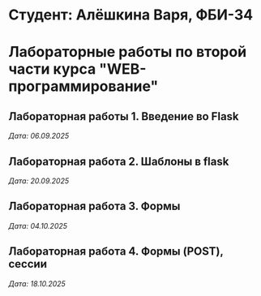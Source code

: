 # Студент: Алёшкина Варя, ФБИ-34

# Лабораторные работы по второй части курса "WEB-программирование"

## Лабораторная работы 1. Введение во Flask

*Дата: 06.09.2025*

## Лабораторная работа 2. Шаблоны в flask

*Дата: 20.09.2025*

## Лабораторная работа 3. Формы

*Дата: 04.10.2025*

## Лабораторная работа 4. Формы (POST), сессии

*Дата: 18.10.2025*